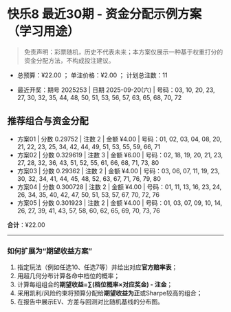 # 快乐8 最近30期 - 资金分配示例方案（学习用途）

> 免责声明：彩票随机，历史不代表未来；本方案仅展示一种基于权重打分的资金分配方法，不构成投注建议。

- 总预算：¥22.00 ； 单注价格：¥2.00 ； 计划总注数：11

- 最近开奖：期号 2025253 | 日期 2025-09-20(六) | 号码：03, 10, 20, 23, 27, 30, 32, 35, 44, 48, 50, 51, 53, 56, 57, 63, 65, 68, 70, 72


## 推荐组合与资金分配

- 方案01 | 分数 0.29752 | 注数   2 | 金额 ¥4.00 | 号码：01, 02, 03, 04, 08, 20, 21, 22, 23, 25, 34, 42, 44, 49, 51, 53, 55, 59, 66, 71
- 方案02 | 分数 0.329619 | 注数   3 | 金额 ¥6.00 | 号码：02, 18, 19, 20, 21, 23, 27, 28, 32, 36, 43, 51, 52, 55, 61, 66, 68, 71, 73, 80
- 方案03 | 分数 0.29362 | 注数   2 | 金额 ¥4.00 | 号码：03, 06, 07, 11, 19, 23, 30, 32, 34, 41, 44, 45, 48, 52, 63, 67, 71, 76, 79, 80
- 方案04 | 分数 0.300728 | 注数   2 | 金额 ¥4.00 | 号码：01, 11, 13, 16, 23, 24, 26, 34, 35, 40, 42, 47, 50, 51, 53, 57, 67, 70, 72, 76
- 方案05 | 分数 0.301923 | 注数   2 | 金额 ¥4.00 | 号码：01, 03, 07, 09, 10, 14, 26, 27, 39, 41, 43, 57, 58, 60, 62, 65, 69, 70, 73, 76

**合计**：¥22.00


---
### 如何扩展为“期望收益方案”

1) 指定玩法（例如任选10、任选7等）并给出对应**官方赔率表**；
2) 用超几何分布计算各命中档位的概率；
3) 计算每组组合的**期望收益=∑(档位概率×对应奖金) - 注金**；
4) 采用凯利/风险约束将预算分配给**期望收益为正**或Sharpe较高的组合；
5) 在报告中展示EV、方差与回测对比随机基线的分布图。